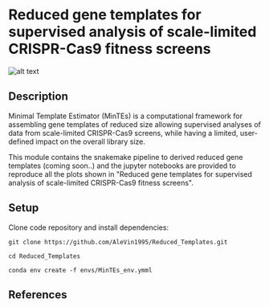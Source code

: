 # Reduced gene templates for supervised analysis of scale-limited CRISPR-Cas9 fitness screens
![alt text](https://github.com/AleVin1995/Reduced_Templates/blob/main/web/Graphical_abstract.png)

## Description
Minimal Template Estimator (MinTEs) is a computational framework for assembling gene templates of reduced size allowing supervised analyses of data from scale-limited CRISPR-Cas9 screens, while having a limited, user-defined impact on the overall library size.

This module contains the snakemake pipeline to derived reduced gene templates (coming soon..) and the jupyter notebooks are provided to reproduce all the plots shown in "Reduced gene templates for supervised analysis of scale-limited CRISPR-Cas9 fitness screens".

## Setup
Clone code repository and install dependencies:
```
git clone https://github.com/AleVin1995/Reduced_Templates.git

cd Reduced_Templates

conda env create -f envs/MinTEs_env.ymml
```

## References
